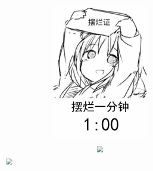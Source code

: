 <p align="center">
    <img src="img.gif" style="width: 250px; height: auto;"/>
</p>

<p align="center">
    <img src="https://github-readme-stats.vercel.app/api?username=yilozt&show_icons=true&theme=graywhite&hide_title=true&hide_border=true"/>
</p>
<p>
    <img src="https://github-readme-stats.vercel.app/api/wakatime?username=yilozt&theme=graywhite&hide_border=true"/>
</p>
